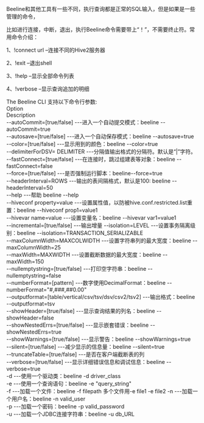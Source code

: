 Beeline和其他工具有一些不同，执行查询都是正常的SQL输入，但是如果是一些管理的命令，

比如进行连接，中断，退出，执行Beeline命令需要带上“！”，不需要终止符。常用命令介绍：

1、!connect url –连接不同的Hive2服务器

2、!exit –退出shell

3、!help –显示全部命令列表

4、!verbose –显示查询追加的明细

The Beeline CLI 支持以下命令行参数:  
Option  
Description  
--autoCommit=[true/false] ---进入一个自动提交模式：beeline --autoCommit=true  
--autosave=[true/false]   ---进入一个自动保存模式：beeline --autosave=true  
--color=[true/false]    ---显示用到的颜色：beeline --color=true  
--delimiterForDSV= DELIMITER ---分隔值输出格式的分隔符。默认是“|”字符。  
--fastConnect=[true/false]  ---在连接时，跳过组建表等对象：beeline --fastConnect=false  
--force=[true/false]    ---是否强制运行脚本：beeline--force=true  
--headerInterval=ROWS   ---输出的表间隔格式，默认是100: beeline --headerInterval=50  
--help ---帮助  beeline --help  
--hiveconf property=value  ---设置属性值，以防被hive.conf.restricted.list重置：beeline --hiveconf prop1=value1   
--hivevar name=value   ---设置变量名：beeline --hivevar var1=value1  
--incremental=[true/false]  ---输出增量
--isolation=LEVEL  ---设置事务隔离级别：beeline --isolation=TRANSACTION_SERIALIZABLE  
--maxColumnWidth=MAXCOLWIDTH ---设置字符串列的最大宽度：beeline --maxColumnWidth=25  
--maxWidth=MAXWIDTH ---设置截断数据的最大宽度：beeline --maxWidth=150  
--nullemptystring=[true/false]  ---打印空字符串：beeline --nullemptystring=false  
--numberFormat=[pattern]     ---数字使用DecimalFormat：beeline --numberFormat="#,###,##0.00"  
--outputformat=[table/vertical/csv/tsv/dsv/csv2/tsv2] ---输出格式：beeline --outputformat=tsv   
--showHeader=[true/false]   ---显示查询结果的列名：beeline --showHeader=false  
--showNestedErrs=[true/false] ---显示嵌套错误：beeline --showNestedErrs=true  
--showWarnings=[true/false] ---显示警告：beeline --showWarnings=true  
--silent=[true/false]  ---减少显示的信息量：beeline --silent=true  
--truncateTable=[true/false] ---是否在客户端截断表的列     
--verbose=[true/false]  ---显示详细错误信息和调试信息：beeline --verbose=true  
-d <driver class>  ---使用一个驱动类：beeline -d driver_class  
-e <query>  ---使用一个查询语句：beeline -e "query_string"  
-f <file>  ---加载一个文件：beeline -f filepath  多个文件用-e file1 -e file2
-n <username>  ---加载一个用户名：beeline -n valid_user  
-p <password>  ---加载一个密码：beeline -p valid_password  
-u <database URL> ---加载一个JDBC连接字符串：beeline -u db_URL 
